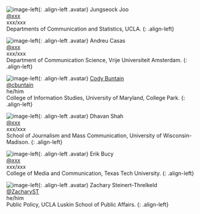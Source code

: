 <style type="text/css">
.avatar {
    /* make a square container */
    width: 150px;
    height: 150px;

    /* fill the container, preserving aspect ratio, and cropping to fit */
    background-size: cover;

    /* center the image vertically and horizontally */
    background-position: top center;

    /* round the edges to a circle with border radius 1/2 container size */
    border-radius: 50%;
}
</style>

![image-left](/assets/images/people/blank.png){: .align-left .avatar} 
Jungseock Joo <br/> [@xxx](http://twitter.com/xxx) <br/> xxx/xxx <br/> Departments of Communication and Statistics, UCLA. 
{: .align-left}


![image-left](/assets/images/people/blank.png){: .align-left .avatar} 
Andreu Casas <br/> [@xxx](http://twitter.com/aaa)  <br/> xxx/xxx  <br/> Department of Communication Science, Vrije Universiteit Amsterdam.
{: .align-left}


![image-left](/assets/images/people/buntain.jpg){: .align-left .avatar} 
[Cody Buntain](http://cody.bunta.in) <br/> [@cbuntain](http://twitter.com/codybuntain) <br/> he/him <br/> College of Information Studies, University of Maryland, College Park.
{: .align-left}


![image-left](/assets/images/people/blank.png){: .align-left .avatar} 
Dhavan Shah <br/> [@xxx](http://twitter.com/aaa)  <br/> xxx/xxx  <br/> School of Journalism and Mass Communication, University of Wisconsin-Madison. 
{: .align-left}


![image-left](/assets/images/people/blank.png){: .align-left .avatar} 
Erik Bucy <br/> [@xxx](http://twitter.com/aaa)  <br/> xxx/xxx  <br/> College of Media and Communication, Texas Tech University.
{: .align-left}


![image-left](/assets/images/people/blank.png){: .align-left .avatar} 
Zachary Steinert-Threlkeld <br/> [@ZacharyST](http://twitter.com/ZacharyST)  <br/> he/him <br/> Public Policy, UCLA Luskin School of Public Affairs. 
{: .align-left}
